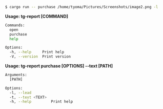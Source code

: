 
```bash
$ cargo run -- purchase /home/tyoma/Pictures/Screenshots/image2.png -l -t 'Scam'
```

<b>Usage: tg-report [COMMAND]</b>

```bash
Commands:
  open      
  purchase  
  help

Options:
  -h, --help     Print help
  -V, --version  Print version
```

<b>Usage: tg-report purchase [OPTIONS] --text <TEXT> [PATH]</b>

```bash
Arguments:
  [PATH]  

Options:
  -l, --lead         
  -t, --text <TEXT>  
  -h, --help         Print help
```